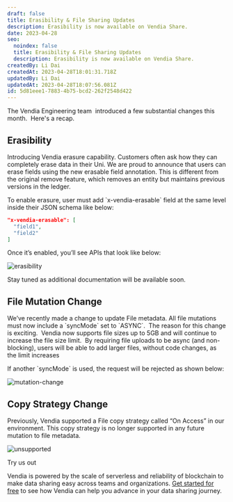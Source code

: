 ```yaml
---
draft: false
title: Erasibility & File Sharing Updates
description: Erasibility is now available on Vendia Share.
date: 2023-04-28
seo:
  noindex: false
  title: Erasibility & File Sharing Updates
  description: Erasibility is now available on Vendia Share.
createdBy: Li Dai
createdAt: 2023-04-28T18:01:31.718Z
updatedBy: Li Dai
updatedAt: 2023-04-28T18:07:56.081Z
id: 5d81eee1-7883-4b75-bcd2-262f2548d422
---
```


The Vendia Engineering team  introduced a few substantial changes this month.  Here's a recap. 

## Erasibility

Introducing Vendia erasure capability. Customers often ask how they can completely erase data in their Uni. We are proud to announce that users can erase fields using the new erasable field annotation. This is different from the original remove feature, which removes an entity but maintains previous versions in the ledger. 

To enable erasure, user must add \`x-vendia-erasable\` field at the same level inside their JSON schema like below:

```json
"x-vendia-erasable": [
  "field1", 
  "field2"
]
```

Once it’s enabled, you’ll see APIs that look like below:

![erasibility](https://user-images.githubusercontent.com/116586196/235224739-7307e671-6821-4c23-b200-a5d932cc2611.png)

Stay tuned as additional documentation will be available soon.

## File Mutation Change

We’ve recently made a change to update File metadata. All file mutations  must now include a \`syncMode\` set to \`ASYNC\`.  The reason for this change is exciting.  Vendia now supports file sizes up to 5GB and will continue to increase the file size limit.  By requiring file uploads to be async (and non-blocking), users will be able to add larger files, without code changes, as the limit increases

If another \`syncMode\` is used, the request will be rejected as shown below:

![mutation-change](https://user-images.githubusercontent.com/116586196/235224864-843e93ea-ba55-4f47-8fce-4c9fe59eb23e.png)

## Copy Strategy Change

Previously, Vendia supported a File copy strategy called “On Access” in our environment. This copy strategy is no longer supported in any future mutation to file metadata. 

![unsupported](https://user-images.githubusercontent.com/116586196/235224753-15fbb4fb-2ff3-4307-b36a-113ef8a1b6b1.png)

Try us out

Vendia is powered by the scale of serverless and reliability of blockchain to make data sharing easy across teams and organizations. [Get started for free](https://www.vendia.com/pricing) to see how Vendia can help you advance in your data sharing journey.
